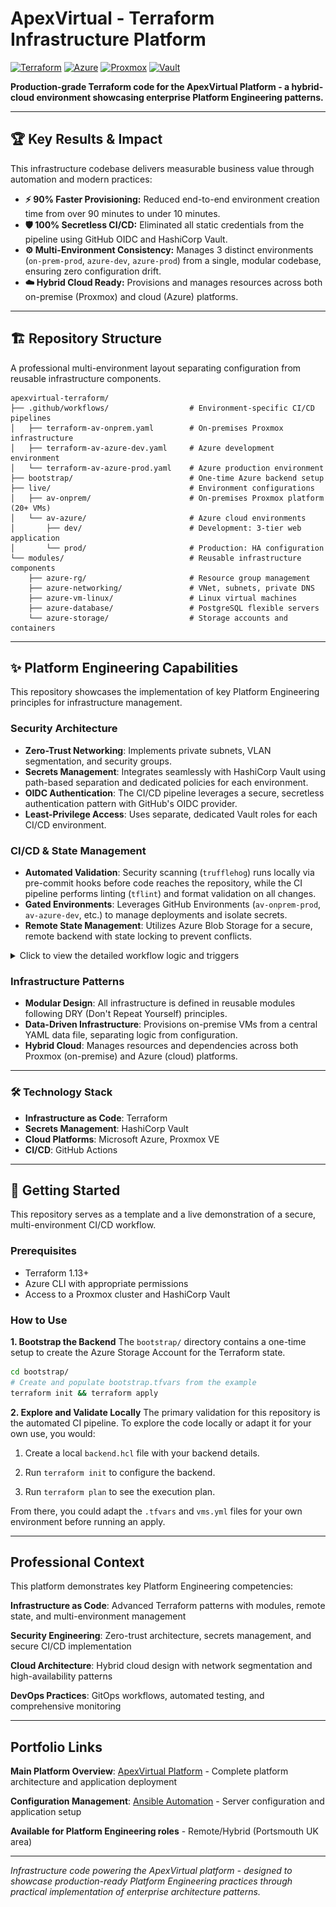 # ApexVirtual - Terraform Infrastructure Platform

[![Terraform](https://img.shields.io/badge/Terraform-1.5+-7c3aed?logo=terraform&logoColor=white)](https://terraform.io)
[![Azure](https://img.shields.io/badge/Azure-Cloud-0078d4?logo=microsoftazure&logoColor=white)](https://azure.microsoft.com)
[![Proxmox](https://img.shields.io/badge/Proxmox-VE-e57000?logo=proxmox&logoColor=white)](https://proxmox.com)
[![Vault](https://img.shields.io/badge/HashiCorp-Vault-000000?logo=vault&logoColor=white)](https://vaultproject.io)

**Production-grade Terraform code for the ApexVirtual Platform - a hybrid-cloud environment showcasing enterprise Platform Engineering patterns.**

---

## 🏆 Key Results & Impact

This infrastructure codebase delivers measurable business value through automation and modern practices:

* **⚡️ 90% Faster Provisioning:** Reduced end-to-end environment creation time from over 90 minutes to under 10 minutes.
* **🛡️ 100% Secretless CI/CD:** Eliminated all static credentials from the pipeline using GitHub OIDC and HashiCorp Vault.
* **⚙️ Multi-Environment Consistency:** Manages 3 distinct environments (`on-prem-prod`, `azure-dev`, `azure-prod`) from a single, modular codebase, ensuring zero configuration drift.
* **☁️ Hybrid Cloud Ready:** Provisions and manages resources across both on-premise (Proxmox) and cloud (Azure) platforms.

---

## 🏗️ Repository Structure

A professional multi-environment layout separating configuration from reusable infrastructure components.

```
apexvirtual-terraform/
├── .github/workflows/                  # Environment-specific CI/CD pipelines
│   ├── terraform-av-onprem.yaml        # On-premises Proxmox infrastructure
│   ├── terraform-av-azure-dev.yaml     # Azure development environment  
│   └── terraform-av-azure-prod.yaml    # Azure production environment
├── bootstrap/                          # One-time Azure backend setup
├── live/                               # Environment configurations
│   ├── av-onprem/                      # On-premises Proxmox platform (20+ VMs)
│   └── av-azure/                       # Azure cloud environments
│       ├── dev/                        # Development: 3-tier web application
│       └── prod/                       # Production: HA configuration
└── modules/                            # Reusable infrastructure components
    ├── azure-rg/                       # Resource group management
    ├── azure-networking/               # VNet, subnets, private DNS
    ├── azure-vm-linux/                 # Linux virtual machines
    ├── azure-database/                 # PostgreSQL flexible servers
    └── azure-storage/                  # Storage accounts and containers
```

---

## ✨ Platform Engineering Capabilities

This repository showcases the implementation of key Platform Engineering principles for infrastructure management.

### Security Architecture
* **Zero-Trust Networking**: Implements private subnets, VLAN segmentation, and security groups.
* **Secrets Management**: Integrates seamlessly with HashiCorp Vault using path-based separation and dedicated policies for each environment.
* **OIDC Authentication**: The CI/CD pipeline leverages a secure, secretless authentication pattern with GitHub's OIDC provider.
* **Least-Privilege Access**: Uses separate, dedicated Vault roles for each CI/CD environment.

### CI/CD & State Management
* **Automated Validation**: Security scanning (`trufflehog`) runs locally via pre-commit hooks before code reaches the repository, while the CI pipeline performs linting (`tflint`) and format validation on all changes.
* **Gated Environments**: Leverages GitHub Environments (`av-onprem-prod`, `av-azure-dev`, etc.) to manage deployments and isolate secrets.
* **Remote State Management**: Utilizes Azure Blob Storage for a secure, remote backend with state locking to prevent conflicts.

<details>
  <summary>Click to view the detailed workflow logic and triggers</summary>

![High-Level Architecture Workflow](images/cicd-pipeline-flowchart.png)

  ### Deployment Flow
  
  **Developer Push → GitHub Event → Workflow Selection → Authentication → Validation → Planning**
  
  Code commit → Branch trigger → Environment-specific → Vault OIDC → TFLint → Terraform Plan
  
  *The pre-commit hook runs a TruffleHog scan locally before the push is ever made.*

  ### Workflow Triggers
  - **av-azure-dev:** Triggers on push to `develop` and pull requests targeting `develop`.
  - **av-azure-prod:** Triggers only on push to `main` for production safety.
  - **av-onprem:** Triggers on push to `develop` and `main`, and on pull requests targeting `develop`.

</details>

### Infrastructure Patterns
* **Modular Design**: All infrastructure is defined in reusable modules following DRY (Don't Repeat Yourself) principles.
* **Data-Driven Infrastructure**: Provisions on-premise VMs from a central YAML data file, separating logic from configuration.
* **Hybrid Cloud**: Manages resources and dependencies across both Proxmox (on-premise) and Azure (cloud) platforms.

---

### 🛠️ Technology Stack

* **Infrastructure as Code**: Terraform
* **Secrets Management**: HashiCorp Vault
* **Cloud Platforms**: Microsoft Azure, Proxmox VE
* **CI/CD**: GitHub Actions

---

## 🚀 Getting Started

This repository serves as a template and a live demonstration of a secure, multi-environment CI/CD workflow.

### Prerequisites
- Terraform 1.13+
- Azure CLI with appropriate permissions
- Access to a Proxmox cluster and HashiCorp Vault

### How to Use

**1. Bootstrap the Backend**
The `bootstrap/` directory contains a one-time setup to create the Azure Storage Account for the Terraform state.
```bash
cd bootstrap/
# Create and populate bootstrap.tfvars from the example
terraform init && terraform apply
```

**2. Explore and Validate Locally**
The primary validation for this repository is the automated CI pipeline. To explore the code locally or adapt it for your own use, you would:

1. Create a local `backend.hcl` file with your backend details.

2. Run `terraform init` to configure the backend.

3. Run `terraform plan` to see the execution plan.

From there, you could adapt the `.tfvars` and `vms.yml` files for your own environment before running an apply.

---

## Professional Context

This platform demonstrates key Platform Engineering competencies:

**Infrastructure as Code**: Advanced Terraform patterns with modules, remote state, and multi-environment management

**Security Engineering**: Zero-trust architecture, secrets management, and secure CI/CD implementation

**Cloud Architecture**: Hybrid cloud design with network segmentation and high-availability patterns

**DevOps Practices**: GitOps workflows, automated testing, and comprehensive monitoring

---

## Portfolio Links

**Main Platform Overview**: [ApexVirtual Platform](https://github.com/fashomelab/corneb) - Complete platform architecture and application deployment

**Configuration Management**: [Ansible Automation](https://github.com/fashomelab/homelab-ansible) - Server configuration and application setup

**Available for Platform Engineering roles** - Remote/Hybrid (Portsmouth UK area)

---

*Infrastructure code powering the ApexVirtual platform - designed to showcase production-ready Platform Engineering practices through practical implementation of enterprise architecture patterns.*